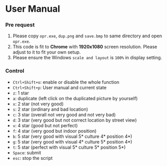 # User Manual

### Pre request
1. Please copy `opr.exe`, `dup.png` and `save.bmp` to same directory and open `opr.exe`.
2. This code is fit to **Chrome** with **1920x1080** screen resolution. Please adjust to it to fit your own setup.
3. Please ensure the Windows `scale and layout` is `100%` in display setting.

### Control
- `Ctrl+Shift+o`: enable or disable the whole function
- `Ctrl+Shift+p`: User manual and current state
- `z`: 1 star
- `a`: duplicate (left click on the duplicated picture by yourself)
- `x`: 2 star (not very good)
- `s`: 2 star (ordinary and bad location)
- `c`: 3 star (overall not very good and not very bad)
- `d`: 3 star (very good but not correct location by street view)
- `v`: 4 star (good but not perfect)
- `f`: 4 star (very good but indoor position)
- `b`: 5 star (very good with visual 5* culture 4* position 4*)
- `g`: 5 star (very good with visual 4* culture 5* position 4*)
- `t`: 5 star (perfect with visual 5* culture 5* position 5*)
- `Space`: submit
- `esc`: stop the script
